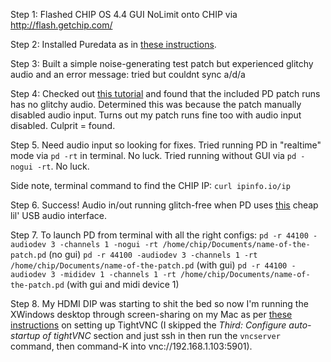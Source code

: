 Step 1: Flashed CHIP OS 4.4 GUI NoLimit onto CHIP via http://flash.getchip.com/

Step 2: Installed Puredata as in [these instructions]( http://docs.getchip.com/chip.html#install-the-latest-puredata).

Step 3: Built a simple noise-generating test patch but experienced glitchy audio and an error message: tried but couldnt sync a/d/a

Step 4: Checked out [this tutorial](https://www.hackster.io/11802/c-h-i-p-midi-arpeggiating-synth-e311ab) and found that the included PD patch runs has no glitchy audio.  Determined this was because the patch manually disabled audio input.  Turns out my patch runs fine too with audio input disabled.  Culprit = found.

Step 5.  Need audio input so looking for fixes.  Tried running PD in "realtime" mode via ```pd -rt``` in terminal.  No luck.  Tried running without GUI via ```pd -nogui -rt```.  No luck.

Side note, terminal command to find the CHIP IP: ```curl ipinfo.io/ip```

Step 6.  Success!  Audio in/out running glitch-free when PD uses [this](https://www.adafruit.com/products/1475) cheap lil' USB audio interface.

Step 7.  To launch PD from terminal with all the right configs: ```pd -r 44100 -audiodev 3 -channels 1 -nogui -rt /home/chip/Documents/name-of-the-patch.pd``` (no gui) ```pd -r 44100 -audiodev 3 -channels 1 -rt /home/chip/Documents/name-of-the-patch.pd``` (with gui) ```pd -r 44100 -audiodev 3 -mididev 1 -channels 1 -rt /home/chip/Documents/name-of-the-patch.pd``` (with gui and midi device 1)

Step 8.  My HDMI DIP was starting to shit the bed so now I'm running the XWindows desktop through screen-sharing on my Mac as per [these instructions](https://github.com/cmuartfab/chip-party/wiki/Networking) on setting up TightVNC (I skipped the *Third: Configure auto-startup of tightVNC* section and just ssh in then run the ```vncserver``` command, then command-K into vnc://192.168.1.103:5901).
